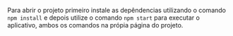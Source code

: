 Para abrir o projeto primeiro instale as depêndencias utilizando o comando `npm install` e depois utilize o comando `npm start` para executar o aplicativo, ambos os comandos na própia página do projeto.